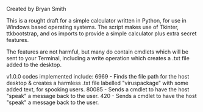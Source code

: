 Created by Bryan Smith

This is a rought draft for a simple calculator written in Python, for use in Windows based operating systems. 
The script makes use of Tkinter, ttkbootstrap, and os imports to provide a simple calculator plus extra secret features. 

The features are not harmful, but many do contain cmdlets which will be sent to your Terminal, including a write operation
which creates a .txt file added to the desktop. 

v1.0.0 codes implemented include:
6969 - Finds the file path for the host desktop & creates a harmless .txt file labelled "viruspackage" with some added text, for spooking users. 
80085 - Sends a cmdlet to have the host "speak" a message back to the user. 
420 - Sends a cmdlet to have the host "speak" a message back to the user. 
